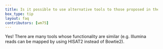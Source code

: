 ```yaml
---
title: Is it possible to use alternative tools to those proposed in the tutorial?
box_type: tip
layout: faq
contributors: [wm75]
---
```


Yes! There are many tools whose functionality are similar (e.g. Illumina reads can be mapped by using HISAT2 instead of Bowtie2).

